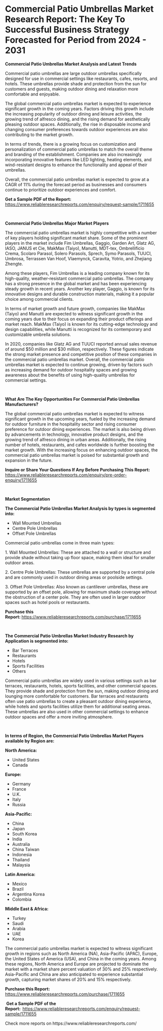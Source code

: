 <p><h1>Commercial Patio Umbrellas Market Research Report: The Key To Successful Business Strategy Forecasted for Period from 2024 - 2031</h1></p><p><strong>Commercial Patio Umbrellas Market Analysis and Latest Trends</strong></p>
<p><p>Commercial patio umbrellas are large outdoor umbrellas specifically designed for use in commercial settings like restaurants, cafes, resorts, and hotels. These umbrellas provide shade and protection from the sun for customers and guests, making outdoor dining and relaxation more comfortable and enjoyable.</p><p>The global commercial patio umbrellas market is expected to experience significant growth in the coming years. Factors driving this growth include the increasing popularity of outdoor dining and leisure activities, the growing trend of alfresco dining, and the rising demand for aesthetically pleasing outdoor spaces. Additionally, the rise in disposable income and changing consumer preferences towards outdoor experiences are also contributing to the market growth.</p><p>In terms of trends, there is a growing focus on customization and personalization of commercial patio umbrellas to match the overall theme and branding of the establishment. Companies are also increasingly incorporating innovative features like LED lighting, heating elements, and wind-resistant designs to enhance the functionality and appeal of their umbrellas.</p><p>Overall, the commercial patio umbrellas market is expected to grow at a CAGR of 11% during the forecast period as businesses and consumers continue to prioritize outdoor experiences and comfort.</p></p>
<p><strong>Get a Sample PDF of the Report:&nbsp;</strong> <a href="https://www.reliableresearchreports.com/enquiry/request-sample/1711655">https://www.reliableresearchreports.com/enquiry/request-sample/1711655</a></p>
<p>&nbsp;</p>
<p><strong>Commercial Patio Umbrellas Major Market Players</strong></p>
<p><p>The commercial patio umbrellas market is highly competitive with a number of key players holding significant market share. Some of the prominent players in the market include Fim Umbrellas, Gaggio, Garden Art, Glatz AG, IASO, JANUS et Cie, MakMax (Taiyo), Manutti, MDT-tex, Ombrellificio Crema, Scolaro Parasol, Solero Parasols, Sprech, Symo Parasols, TUUCI, Umbrosa, Terrassen Van Hoof, Vlaemynck, Caravita, Yotrio, and Zhejiang Zhengte.</p><p>Among these players, Fim Umbrellas is a leading company known for its high-quality, weather-resistant commercial patio umbrellas. The company has a strong presence in the global market and has been experiencing steady growth in recent years. Another key player, Gaggio, is known for its innovative designs and durable construction materials, making it a popular choice among commercial clients.</p><p>In terms of market growth and future growth, companies like MakMax (Taiyo) and Manutti are expected to witness significant growth in the coming years due to their focus on expanding their product offerings and market reach. MakMax (Taiyo) is known for its cutting-edge technology and design capabilities, while Manutti is recognized for its contemporary and customizable umbrella solutions.</p><p>In 2020, companies like Glatz AG and TUUCI reported annual sales revenue of around $50 million and $30 million, respectively. These figures indicate the strong market presence and competitive position of these companies in the commercial patio umbrellas market. Overall, the commercial patio umbrellas market is expected to continue growing, driven by factors such as increasing demand for outdoor hospitality spaces and growing awareness about the benefits of using high-quality umbrellas for commercial settings.</p></p>
<p>&nbsp;</p>
<p><strong>What Are The Key Opportunities For Commercial Patio Umbrellas Manufacturers?</strong></p>
<p><p>The global commercial patio umbrellas market is expected to witness significant growth in the upcoming years, fueled by the increasing demand for outdoor furniture in the hospitality sector and rising consumer preference for outdoor dining experiences. The market is also being driven by advancements in technology, innovative product designs, and the growing trend of alfresco dining in urban areas. Additionally, the rising number of hotels, restaurants, and cafes worldwide is further boosting the market growth. With the increasing focus on enhancing outdoor spaces, the commercial patio umbrellas market is poised for substantial growth and expansion in the future.</p></p>
<p><strong>Inquire or Share Your Questions If Any Before Purchasing This Report:</strong> <a href="https://www.reliableresearchreports.com/enquiry/pre-order-enquiry/1711655">https://www.reliableresearchreports.com/enquiry/pre-order-enquiry/1711655</a></p>
<p>&nbsp;</p>
<p><strong>Market Segmentation</strong></p>
<p><strong>The Commercial Patio Umbrellas Market Analysis by types is segmented into:</strong></p>
<p><ul><li>Wall Mounted Umbrellas</li><li>Centre Pole Umbrellas</li><li>Offset Pole Umbrellas</li></ul></p>
<p><p>Commercial patio umbrellas come in three main types: </p><p>1. Wall Mounted Umbrellas: These are attached to a wall or structure and provide shade without taking up floor space, making them ideal for smaller outdoor areas.</p><p>2. Centre Pole Umbrellas: These umbrellas are supported by a central pole and are commonly used in outdoor dining areas or poolside settings.</p><p>3. Offset Pole Umbrellas: Also known as cantilever umbrellas, these are supported by an offset pole, allowing for maximum shade coverage without the obstruction of a center pole. They are often used in larger outdoor spaces such as hotel pools or restaurants.</p></p>
<p><strong>Purchase this Report:&nbsp;</strong><a href="https://www.reliableresearchreports.com/purchase/1711655">https://www.reliableresearchreports.com/purchase/1711655</a></p>
<p>&nbsp;</p>
<p><strong>The Commercial Patio Umbrellas Market Industry Research by Application is segmented into:</strong></p>
<p><ul><li>Bar Terraces</li><li>Restaurants</li><li>Hotels</li><li>Sports Facilities</li><li>Others</li></ul></p>
<p><p>Commercial patio umbrellas are widely used in various settings such as bar terraces, restaurants, hotels, sports facilities, and other commercial spaces. They provide shade and protection from the sun, making outdoor dining and lounging more comfortable for customers. Bar terraces and restaurants often use patio umbrellas to create a pleasant outdoor dining experience, while hotels and sports facilities utilize them for additional seating areas. These umbrellas are also used in other commercial settings to enhance outdoor spaces and offer a more inviting atmosphere.</p></p>
<p>&nbsp;</p>
<p><strong>In terms of Region, the Commercial Patio Umbrellas Market Players available by Region are:</strong></p>
<p>
    <p> <strong> North America: </strong>
        <ul>
            <li>United States</li>
            <li>Canada</li>
        </ul>
        </p> 
    <p> <strong> Europe: </strong>
        <ul>
            <li>Germany</li>
            <li>France</li>
            <li>U.K.</li>
            <li>Italy</li>
            <li>Russia</li>
        </ul>
        </p> 
    <p> <strong> Asia-Pacific: </strong>
        <ul>
            <li>China</li>
            <li>Japan</li>
            <li>South Korea</li>
            <li>India</li>
            <li>Australia</li>
            <li>China Taiwan</li>
            <li>Indonesia</li>
            <li>Thailand</li>
            <li>Malaysia</li>
        </ul>
        </p> 
    <p> <strong> Latin America: </strong>
        <ul>
            <li>Mexico</li>
            <li>Brazil</li>
            <li>Argentina Korea</li>
            <li>Colombia</li>
        </ul>
        </p> 
    <p> <strong> Middle East & Africa: </strong>
        <ul>
            <li>Turkey</li>
            <li>Saudi</li>
            <li>Arabia</li>
            <li>UAE</li>
            <li>Korea</li>
        </ul>
    </p>
    </p>
<p><p>The commercial patio umbrellas market is expected to witness significant growth in regions such as North America (NA), Asia-Pacific (APAC), Europe, the United States of America (USA), and China in the coming years. Among these regions, North America and Europe are projected to dominate the market with a market share percent valuation of 30% and 25% respectively. Asia-Pacific and China are also anticipated to experience substantial growth, capturing market shares of 20% and 15% respectively.</p></p>
<p><strong>Purchase this Report: </strong><a href="https://www.reliableresearchreports.com/purchase/1711655">https://www.reliableresearchreports.com/purchase/1711655</a></p>
<p>&nbsp;<strong>Get a Sample PDF of the Report:&nbsp;&nbsp;</strong><a href="https://www.reliableresearchreports.com/enquiry/request-sample/1711655">https://www.reliableresearchreports.com/enquiry/request-sample/1711655</a></p>
<p><strong></strong></p>
<p>Check more reports on https://www.reliableresearchreports.com/</p>
